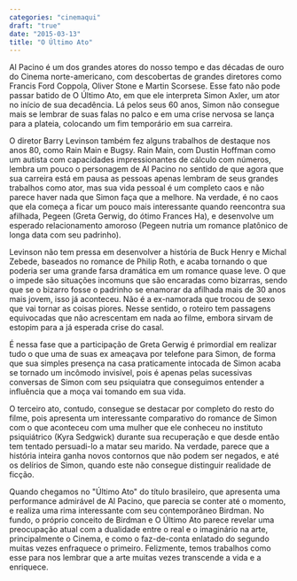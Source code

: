 ```yaml
---
categories: "cinemaqui"
draft: "true"
date: "2015-03-13"
title: "O Último Ato"
---
```

Al Pacino é um dos grandes atores do nosso tempo e das décadas de ouro do Cinema norte-americano, com descobertas de grandes diretores como Francis Ford Coppola, Oliver Stone e Martin Scorsese. Esse fato não pode passar batido de O Último Ato, em que ele interpreta Simon Axler, um ator no início de sua decadência. Lá pelos seus 60 anos, Simon não consegue mais se lembrar de suas falas no palco e em uma crise nervosa se lança para a plateia, colocando um fim temporário em sua carreira.

O diretor Barry Levinson também fez alguns trabalhos de destaque nos anos 80, como Rain Main e Bugsy. Rain Main, com Dustin Hoffman como um autista com capacidades impressionantes de cálculo com números, lembra um pouco o personagem de Al Pacino no sentido de que agora que sua carreira está em pausa as pessoas apenas lembram de seus grandes trabalhos como ator, mas sua vida pessoal é um completo caos e não parece haver nada que Simon faça que a melhore. Na verdade, é no caos que ela começa a ficar um pouco mais interessante quando reencontra sua afilhada, Pegeen (Greta Gerwig, do ótimo Frances Ha), e desenvolve um esperado relacionamento amoroso (Pegeen nutria um romance platônico de longa data com seu padrinho).

Levinson não tem pressa em desenvolver a história de Buck Henry e Michal Zebede, baseados no romance de Philip Roth, e acaba tornando o que poderia ser uma grande farsa dramática em um romance quase leve. O que o impede são situações incomuns que são encaradas como bizarras, sendo que se o bizarro fosse o padrinho se enamorar da afilhada mais de 30 anos mais jovem, isso já aconteceu. Não é a ex-namorada que trocou de sexo que vai tornar as coisas piores. Nesse sentido, o roteiro tem passagens equivocadas que não acrescentam em nada ao filme, embora sirvam de estopim para a já esperada crise do casal.

É nessa fase que a participação de Greta Gerwig é primordial em realizar tudo o que uma de suas ex ameaçava por telefone para Simon, de forma que sua simples presença na casa praticamente intocada de Simon acaba se tornado um incômodo invisível, pois é apenas pelas sucessivas conversas de Simon com seu psiquiatra que conseguimos entender a influência que a moça vai tomando em sua vida.

O terceiro ato, contudo, consegue se destacar por completo do resto do filme, pois apresenta um interessante comparativo do romance de Simon com o que aconteceu com uma mulher que ele conheceu no instituto psiquiátrico (Kyra Sedgwick) durante sua recuperação e que desde então tem tentado persuadi-lo a matar seu marido. Na verdade, parece que a história inteira ganha novos contornos que não podem ser negados, e até os delírios de Simon, quando este não consegue distinguir realidade de ficção.

Quando chegamos no "Último Ato" do título brasileiro, que apresenta uma performance admirável de Al Pacino, que parecia se conter até o momento, e realiza uma rima interessante com seu contemporâneo Birdman. No fundo, o próprio conceito de Birdman e O Último Ato parece revelar uma preocupação atual com a dualidade entre o real e o imaginário na arte, principalmente o Cinema, e como o faz-de-conta enlatado do segundo muitas vezes enfraquece o primeiro. Felizmente, temos trabalhos como esse para nos lembrar que a arte muitas vezes transcende a vida e a enriquece.
